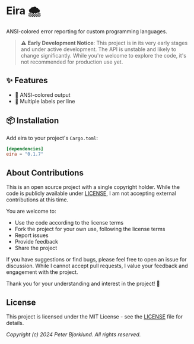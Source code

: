 # Eira 🌨️

ANSI-colored error reporting for custom programming languages.

> ⚠️ **Early Development Notice**: This project is in its very early stages and under active development. The API is unstable and likely to change significantly. While you're welcome to explore the code, it's not recommended for production use yet.


## ✨ Features

* 🎨 ANSI-colored output
* 🎯 Multiple labels per line

## 📦 Installation

Add eira to your project's `Cargo.toml`:

```toml
[dependencies]
eira = "0.1.7"
```

## About Contributions

This is an open source project with a single copyright holder.
While the code is publicly available under [LICENSE](LICENSE), I am not accepting external contributions at this time.

You are welcome to:
- Use the code according to the license terms
- Fork the project for your own use, following the license terms
- Report issues
- Provide feedback
- Share the project

If you have suggestions or find bugs, please feel free to open an issue for discussion. While I cannot accept
pull requests, I value your feedback and engagement with the project.

Thank you for your understanding and interest in the project! 🙏

## License

This project is licensed under the MIT License - see the [LICENSE](LICENSE) file for details.

_Copyright (c) 2024 Peter Bjorklund. All rights reserved._
